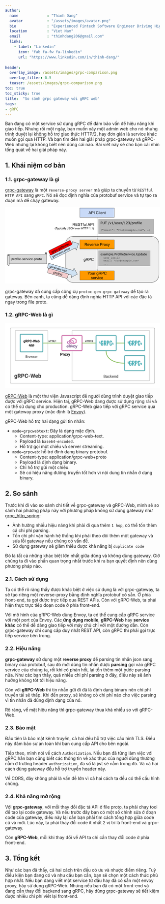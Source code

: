 ```yaml
---
author:
  name             : "Thinh Dang"
  avatar           : "/assets/images/avatar.png"
  bio              : "Experienced Fintech Software Engineer Driving High-Performance Solutions"
  location         : "Viet Nam"
  email            : "thinhdang206@gmail.com"
  links:
    - label: "Linkedin"
      icon: "fab fa-fw fa-linkedin"
      url: "https://www.linkedin.com/in/thinh-dang/"

header:
  overlay_image: /assets/images/grpc-comparison.png
  overlay_filter: 0.5 
  teaser: /assets/images/grpc-comparison.png
toc: true
toc_sticky: true
title:  "So sánh grpc gateway với gRPC web"
tags: 
- gRPC
---
```



Bạn đang có một service sử dụng gRPC để đảm bảo vấn đề hiệu năng khi giao tiếp. Nhưng rồi một ngày, bạn muốn xây một admin web cho nó nhưng trình duyệt lại không hỗ trợ giao thức HTTP/2, hay đơn giản là service khác muốn gọi qua HTTP. Và bạn tìm đến hai giải pháp grpc-gateway và gRPC-Web nhưng lại không biết nên dùng cái nào. Bài viết này sẽ cho bạn cái nhìn tổng quát về hai giải pháp này.

## 1. Khái niệm cơ bản

### 1.1. grpc-gateway là gì

[grpc-gateway](https://github.com/grpc-ecosystem/grpc-gateway) là một `reverse-proxy server` mà giúp ta chuyển từ `RESTful HTTP API` sang `gRPC`. Nó sẽ đọc định nghĩa của protobuf service và tự tạo ra đoạn mã để chạy gateway.

![grpc-gateway-model](/assets/images/grpc-gateway-model.png)

grpc-gateway đã cung cấp công cụ `protoc-gen-grpc-gateway` để tạo ra gateway. Bên cạnh, ta cũng dễ dàng định nghĩa HTTP API với các đặc tả ngay trong file proto.

### 1.2. gRPC-Web là gì

![grpc-web-model](/assets/images/grpc-web-model.png)

[gRPC-Web](https://github.com/grpc/grpc-web) là một thư viện Javascript để người dùng trình duyệt giao tiếp được với gRPC service. Hiện taị, gRPC-Web đang được sử dụng rộng rãi và có thể sử dụng cho production. gRPC-Web giao tiếp với gRPC service qua một gateway proxy (mặc định là [Envoy](https://www.envoyproxy.io/)).

gRPC-Web hỗ trợ hai dạng gửi tin nhắn:

- `mode=grpcwebtext`: Đây là dạng mặc định.
  - Content-type: application/grpc-web-text.
  - Payload là `base64-encoded`.
  - Hỗ trợ gọi một chiều và server streaming.
- `mode=grpcweb`: hỗ trợ định dạng binary protobuf.
  - Content-type: application/grpc-web+proto
  - Payload là định dạng binary.
  - Chỉ hỗ trợ gửi một chiều.
  - Sẽ có hiệu năng đường truyền tốt hơn vì nội dung tin nhắn ở dạng binary.

## 2. So sánh

Trước khi đi vào so sánh chi tiết về grpc-gateway và gRPC-Web, mình sẽ so sánh hai phương pháp này với phương pháp không sử dụng gateway như [grpc_http_spring](https://medium.com/@thinhda/build-service-that-provides-http-and-grpc-api-with-spring-9e7cff7aa17a):

- Ảnh hưởng nhiều hiệu năng khi phải đi qua thêm `1 hop`, có thể tốn thêm cả chi phí parsing.
- Tốn chi phí vận hành hệ thống khi phải theo dõi  thêm một gateway và sửa lỗi gateway nếu chúng có vấn đề.
- Sử dụng gateway sẽ giảm thiểu được khả năng bị `duplicate code`

Đó là tất cả những khác biệt lớn nhất giữa dùng và không dùng gateway. Giờ chúng ta đi vào phần quan trọng nhất trước khi ra bạn quyết định nên dùng phương pháp nào.

### 2.1. Cách sử dụng

Ta có thể rõ ràng thấy được khác biệt ở việc sử dụng là với grpc-gateway, ta sẽ tạo riêng một reverse-proxy bằng định nghĩa protobuf có sẵn. Ở phía front-end, ta gọi được trực tiếp qua REST APIs. Còn với gRPC-Web, ta phải hiện thực trực tiếp đoạn code ở phía front-end.

Với mô hình của gRPC-Web dùng Envoy, ta có thể cung cấp gRPC service với một port của Envoy. Các **ứng dụng mobile**, **gRPC-Web** hay **service khác** có thể dễ dàng giao tiếp với máy chủ chỉ với một đường dẫn. Còn grpc-gateway chỉ cung cấp duy nhất REST API, còn gRPC thì phải gọi trực tiếp service bên trong.

### 2.2. Hiệu năng

**grpc-gateway** sử dụng một **reverse proxy** để parsing tin nhắn json sang binary của protobuf, sau đó mới dùng tin nhắn được **parsing** gọi vào gRPC service của chúng ta, rồi khi có phản hồi, lại tốn thêm một bước parsing nữa. Như các bạn thấy, quá nhiều chi phí parsing ở đây, điều này sẽ ảnh hưởng không tốt tới hiệu năng.

Còn với **gRPC-Web** thì tin nhắn gửi đi đã là định dạng binary nên chi phí truyền tải sẽ thấp. Khi đến proxy, sẽ không có chi phí nào cho việc parsing vì tin nhắn đã đúng định dạng của nó. 

Rõ ràng, về mặt hiệu năng thì grpc-gateway thua khá nhiều so với gRPC-Web.

### 2.3. Bảo mật

Đầu tiên là bảo mật kênh truyền, cả hai đều hỗ trợ việc cấu hình TLS. Điều này đảm bảo sự an toàn khi bạn cung cấp API cho bên ngoài.

Tiếp theo, mình nói về cách `Authorization`. Nếu bạn đã từng làm việc với gRPC hẳn bạn cũng biết các thông tin về xác thực của người dùng thường nằm ở trường header `authorization`, đa số là jwt sẽ nằm trong đó. Và cả hai cách dùng gateway đều hỗ trợ truyền header này.

Về CORS, đây không phải là vấn đề lớn vì cả hai cách ta đều có thể cấu hình chúng.

### 2.4. Khả năng mở rộng

Với **grpc-gateway**, với mỗi thay đổi đặc tả API ở file proto, ta phải chạy tool để tạo lại code gateway. Và nếu trước đây bạn có một số chỉnh sửa ở đoạn code của gateway, điều này lại cần bạn phải tìm cách tổng hợp giữa code cũ và mới. Lúc này, ta phải thay đổi code ít nhất 2 vị trí là front-end và grpc-gateway.

Còn **gRPC-Web**, mỗi khi thay đổi về API ta chỉ cần thay đổi code ở phía front-end.

## 3. Tổng kết

Như các bạn đã thấy, cả hai cách trên đều có ưu và nhược điểm riêng. Tuỳ điều kiện bạn đang có và nhu cầu bạn cần, bạn sẽ chọn một cách thức phù hợp nhất. Nếu bạn đang viết một service từ đầu hay đã có sẵn một envoy proxy, hãy sử dụng gRPC-Web. Nhưng nếu bạn đã có một front-end và đang cần thay đổi backend sang gRPC, hãy dùng grpc-gateway sẽ tiết kiệm được nhiều chi phí viết lại front-end.
